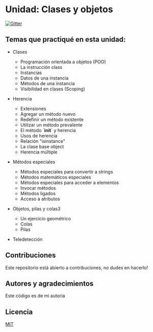 # Unidad: Clases y objetos

[![Gitter](https://img.shields.io/badge/Python-FFD43B?style=for-the-badge&logo=python&logoColor=darkgreen)](https://www.python.org/)

## Temas que practiqué en esta unidad:

- Clases
  - Programación orientada a objetos (POO)
  - La instrucción class
  - Instancias
  - Datos de una instancia
  - Métodos de una instancia
  - Visibilidad en clases (Scoping)

- Herencia
  - Extensiones
  - Agregar un método nuevo
  - Redefinir un método existente
  - Utilizar un método prevalente
  - El método ´__init__´ y herencia
  - Usos de herencia
  - Relación "isinstance"
  - La clase base object
  - Herencia múltiple

- Métodos especiales
  - Métodos especiales para convertir a strings
  - Métodos matemáticos especiales
  - Métodos especiales para acceder a elementos
  - Invocar métodos
  - Métodos ligados
  - Acceso a atributos

- Objetos, pilas y colas3
  - Un ejercicio geométrico
  - Colas
  - Pilas

- Teledetección

## Contribuciones

Este repositorio está abierto a contribuciones, no dudes en hacerlo!

## Autores y agradecimientos

Este código es de mi autoría

## Licencia

[MIT](https://choosealicense.com/licenses/mit/)